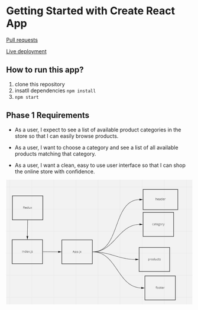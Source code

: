 # Getting Started with Create React App

[Pull requests](https://github.com/MohammadAltamimi98/storefront/pulls)

[Live deployment](https://storefront-mohammad.netlify.app/)

## How to run this app?
1. clone this repository
2. insatll dependencies
 ` npm install `
 3. `npm start`

 ## Phase 1 Requirements

 - As a user, I expect to see a list of available product categories in the store so that I can easily browse products.

- As a user, I want to choose a category and see a list of all available products matching that category.

- As a user, I want a clean, easy to use user interface so that I can shop the online store with confidence.


![](./storefront.png)